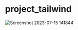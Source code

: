 # project_tailwind

![Screenshot 2023-07-15 141844](https://github.com/dhamodharan25/project_tailwind/assets/99403700/0d5b06d8-6872-4822-872f-2f82eff5386c)
